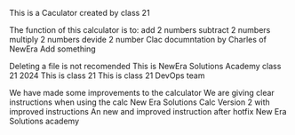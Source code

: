 This is a Caculator created by class 21

The function of this calculator is to:
    add 2 numbers
    subtract 2 numbers
    multiply 2 numbers
    devide 2 number
Clac documntation by Charles of NewEra
Add something

Deleting a file is not recomended
This is NewEra Solutions Academy class 21 2024 
This is class 21
This is class 21 DevOps team


We have made some improvements to the calculator
We are giving clear instructions when using the calc
New Era Solutions Calc Version 2 with improved instructions
An new and improved instruction after  hotfix
New Era Solutions academy
